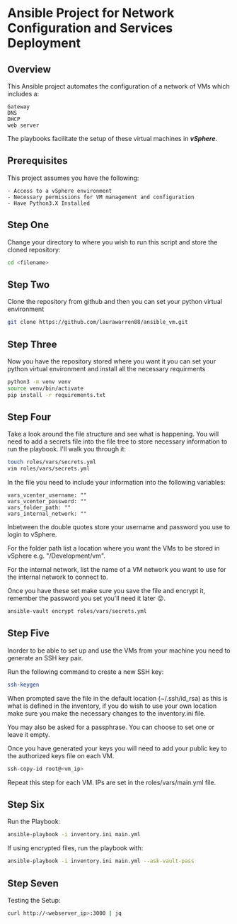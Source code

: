 # **Ansible Project for Network Configuration and Services Deployment**

## Overview
This Ansible project automates the configuration of a network of VMs which includes a:
```
Gateway
DNS
DHCP
web server
```
The playbooks facilitate the setup of these virtual machines in ***vSphere***.

## Prerequisites 
This project assumes you have the following: 
```
- Access to a vSphere environment
- Necessary permissions for VM management and configuration
- Have Python3.X Installed
```

## Step One
Change your directory to where you wish to run this script and store the cloned repository:
```bash
cd <filename>
```

## Step Two
Clone the repository from github and then you can set your python virtual environment
```bash
git clone https://github.com/laurawarren88/ansible_vm.git
```

## Step Three 
Now you have the repository stored where you want it you can set your python virtual environment and install all the necessary requirments
```bash
python3 -m venv venv
source venv/bin/activate
pip install -r requirements.txt
```

## Step Four 
Take a look around the file structure and see what is happening. 
You will need to add a secrets file into the file tree to store necessary information to run the playbook. 
I'll walk you through it:
```bash
touch roles/vars/secrets.yml
vim roles/vars/secrets.yml
```

In the file you need to include your information into the following variables:
```
vars_vcenter_username: ""
vars_vcenter_password: ""
vars_folder_path: ""
vars_internal_network: ""
```

Inbetween the double quotes store your username and password you use to login to vSphere. 

For the folder path list a location where you want the VMs to be stored in vSphere e.g. "/Development/vm".

For the internal network, list the name of a VM network you want to use for the internal network to connect to. 

Once you have these set make sure you save the file and encrypt it, remember the password you set you'll need it later 😜. 
```bash
ansible-vault encrypt roles/vars/secrets.yml
```

## Step Five 
Inorder to be able to set up and use the VMs from your machine you need to generate an SSH key pair.

Run the following command to create a new SSH key:
```bash
ssh-keygen 
```
When prompted save the file in the default location (~/.ssh/id_rsa) as this is what is defined in the inventory, if you do wish to use your own location make sure you make the necessary changes to the inventory.ini file.

You may also be asked for a passphrase. You can choose to set one or leave it empty.

Once you have generated your keys you will need to add your public key to the authorized keys file on each VM. 
```bash
ssh-copy-id root@<vm_ip>
```
Repeat this step for each VM. IPs are set in the roles/vars/main.yml file. 

## Step Six
Run the Playbook: 
```bash
ansible-playbook -i inventory.ini main.yml
```

If using encrypted files, run the playbook with: 
```bash
ansible-playbook -i inventory.ini main.yml --ask-vault-pass
```

## Step Seven
Testing the Setup:
```bash
curl http://<webserver_ip>:3000 | jq
```